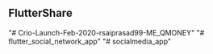 ## FlutterShare
"# Crio-Launch-Feb-2020-rsaiprasad99-ME_QMONEY" 
"# flutter_social_network_app" 
"# socialmedia_app" 
